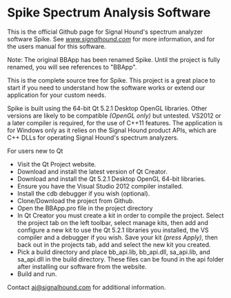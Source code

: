 Spike Spectrum Analysis Software
=====

This is the official Github page for Signal Hound's spectrum analyzer software Spike. 
See *www.signalhound.com* for more information, and for the users manual for this software.

Note: The original BBApp has been renamed Spike. 
Until the project is fully renamed, you will see references to "BBApp".

This is the complete source tree for Spike. 
This project is a great place to start if you need to understand how the software works or extend our application for your custom needs.

Spike is built using the 64-bit Qt 5.2.1 Desktop OpenGL libraries. 
Other versions are likely to be compatible *(OpenGL only)* but untested. 
VS2012 or a later compiler is required, for the use of C++11 features. 
The application is for Windows only as it relies on the Signal Hound product APIs, which are C++ DLLs for operating Signal Hound's spectrum analyzers.

For users new to Qt 
- Visit the Qt Project website.
- Download and install the latest version of Qt Creator.
- Download and install the Qt 5.2.1 Desktop OpenGL 64-bit libraries.
- Ensure you have the Visual Studio 2012 compiler installed.
- Install the cdb debugger if you wish (optional).
- Clone/Download the project from Github.
- Open the BBApp.pro file in the project directory
- In Qt Creator you must create a kit in order to compile the project. 
  Select the project tab on the left toolbar, select manage kits, then add and configure a new kit to use the Qt 5.2.1 libraries you installed, the VS compiler and a debugger if you wish. 
  Save your kit *(press Apply)*, then back out in the projects tab, add and select the new kit you created. 
- Pick a build directory and place bb_api.lib, bb_api.dll, sa_api.lib, and sa_api.dll in the build directory. 
  These files can be found in the api folder after installing our software from the website.
- Build and run.

Contact aj@signalhound.com for additional information.
